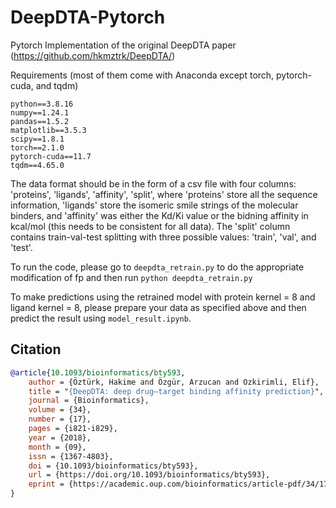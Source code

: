 # DeepDTA-Pytorch
Pytorch Implementation of the original DeepDTA paper (https://github.com/hkmztrk/DeepDTA/)

Requirements (most of them come with Anaconda except torch, pytorch-cuda, and tqdm)
```
python==3.8.16  
numpy==1.24.1  
pandas==1.5.2  
matplotlib==3.5.3  
scipy==1.8.1  
torch==2.1.0  
pytorch-cuda==11.7  
tqdm==4.65.0  
```

The data format should be in the form of a csv file with four columns: 'proteins', 'ligands', 'affinity', 'split', where 'proteins' store all the sequence information, 'ligands' store the isomeric smile strings of the molecular binders, and 'affinity' was either the Kd/Ki value or the bidning affinity in kcal/mol (this needs to be consistent for all data). The 'split' column contains train-val-test splitting with three possible values: 'train', 'val', and 'test'.

To run the code, please go to ```deepdta_retrain.py``` to do the appropriate modification of fp and then run 
```python deepdta_retrain.py```

To make predictions using the retrained model with protein kernel = 8 and ligand kernel = 8, please prepare your data as specified above and then predict the result using ```model_result.ipynb```.


## Citation
```bibtex
@article{10.1093/bioinformatics/bty593,  
    author = {Öztürk, Hakime and Özgür, Arzucan and Ozkirimli, Elif},  
    title = "{DeepDTA: deep drug–target binding affinity prediction}",  
    journal = {Bioinformatics},  
    volume = {34},  
    number = {17},  
    pages = {i821-i829},  
    year = {2018},  
    month = {09},  
    issn = {1367-4803},  
    doi = {10.1093/bioinformatics/bty593},  
    url = {https://doi.org/10.1093/bioinformatics/bty593},  
    eprint = {https://academic.oup.com/bioinformatics/article-pdf/34/17/i821/25702584/bty593.pdf},  
}
```

